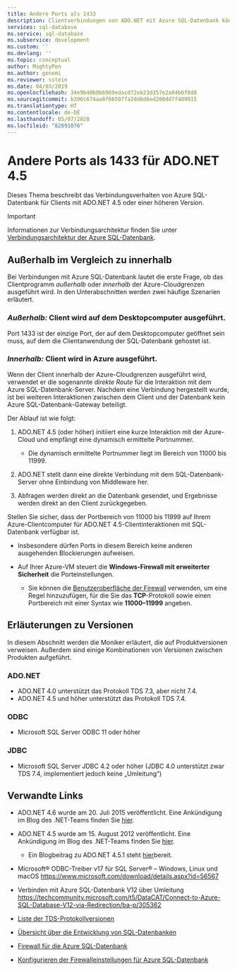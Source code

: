 ```yaml
---
title: Andere Ports als 1433
description: Clientverbindungen von ADO.NET mit Azure SQL-Datenbank können den Proxy umgehen und über andere Ports als Port 1433 direkt mit der Datenbank interagieren.
services: sql-database
ms.service: sql-database
ms.subservice: development
ms.custom: ''
ms.devlang: ''
ms.topic: conceptual
author: MightyPen
ms.author: genemi
ms.reviewer: sstein
ms.date: 04/03/2019
ms.openlocfilehash: 34e9b40b0b6989edacd72eb23d357e2a84b6f8d8
ms.sourcegitcommit: b396c674aa8f66597fa2dd6d6ed200dd7f409915
ms.translationtype: HT
ms.contentlocale: de-DE
ms.lasthandoff: 05/07/2020
ms.locfileid: "82891076"
---
```

# <a name="ports-beyond-1433-for-adonet-45"></a>Andere Ports als 1433 für ADO.NET 4.5

Dieses Thema beschreibt das Verbindungsverhalten von Azure SQL-Datenbank für Clients mit ADO.NET 4.5 oder einer höheren Version.

> [!IMPORTANT]
> Informationen zur Verbindungsarchitektur finden Sie unter [Verbindungsarchitektur der Azure SQL-Datenbank](sql-database-connectivity-architecture.md).
>

## <a name="outside-vs-inside"></a>Außerhalb im Vergleich zu innerhalb

Bei Verbindungen mit Azure SQL-Datenbank lautet die erste Frage, ob das Clientprogramm *außerhalb* oder *innerhalb* der Azure-Cloudgrenzen ausgeführt wird. In den Unterabschnitten werden zwei häufige Szenarien erläutert.

### <a name="outside-client-runs-on-your-desktop-computer"></a>*Außerhalb:* Client wird auf dem Desktopcomputer ausgeführt.

Port 1433 ist der einzige Port, der auf dem Desktopcomputer geöffnet sein muss, auf dem die Clientanwendung der SQL-Datenbank gehostet ist.

### <a name="inside-client-runs-on-azure"></a>*Innerhalb:* Client wird in Azure ausgeführt.

Wenn der Client innerhalb der Azure-Cloudgrenzen ausgeführt wird, verwendet er die sogenannte *direkte Route* für die Interaktion mit dem Azure SQL-Datenbank-Server. Nachdem eine Verbindung hergestellt wurde, ist bei weiteren Interaktionen zwischen dem Client und der Datenbank kein Azure SQL-Datenbank-Gateway beteiligt.

Der Ablauf ist wie folgt:

1. ADO.NET 4.5 (oder höher) initiiert eine kurze Interaktion mit der Azure-Cloud und empfängt eine dynamisch ermittelte Portnummer.

   * Die dynamisch ermittelte Portnummer liegt im Bereich von 11000 bis 11999.
2. ADO.NET stellt dann eine direkte Verbindung mit dem SQL-Datenbank-Server ohne Einbindung von Middleware her.
3. Abfragen werden direkt an die Datenbank gesendet, und Ergebnisse werden direkt an den Client zurückgegeben.

Stellen Sie sicher, dass der Portbereich von 11000 bis 11999 auf Ihrem Azure-Clientcomputer für ADO.NET 4.5-Clientinteraktionen mit SQL-Datenbank verfügbar ist.

* Insbesondere dürfen Ports in diesem Bereich keine anderen ausgehenden Blockierungen aufweisen.
* Auf Ihrer Azure-VM steuert die **Windows-Firewall mit erweiterter Sicherheit** die Porteinstellungen.
  
  * Sie können die [Benutzeroberfläche der Firewall](https://msdn.microsoft.com/library/cc646023.aspx) verwenden, um eine Regel hinzuzufügen, für die Sie das **TCP**-Protokoll sowie einen Portbereich mit einer Syntax wie **11000–11999** angeben.

## <a name="version-clarifications"></a>Erläuterungen zu Versionen

In diesem Abschnitt werden die Moniker erläutert, die auf Produktversionen verweisen. Außerdem sind einige Kombinationen von Versionen zwischen Produkten aufgeführt.

### <a name="adonet"></a>ADO.NET

* ADO.NET 4.0 unterstützt das Protokoll TDS 7.3, aber nicht 7.4.
* ADO.NET 4.5 und höher unterstützt das Protokoll TDS 7.4.

### <a name="odbc"></a>ODBC

* Microsoft SQL Server ODBC 11 oder höher

### <a name="jdbc"></a>JDBC

* Microsoft SQL Server JDBC 4.2 oder höher (JDBC 4.0 unterstützt zwar TDS 7.4, implementiert jedoch keine „Umleitung“)

## <a name="related-links"></a>Verwandte Links

* ADO.NET 4.6 wurde am 20. Juli 2015 veröffentlicht. Eine Ankündigung im Blog des .NET-Teams finden Sie [hier](https://devblogs.microsoft.com/dotnet/announcing-net-framework-4-6/).
* ADO.NET 4.5 wurde am 15. August 2012 veröffentlicht. Eine Ankündigung im Blog des .NET-Teams finden Sie [hier](https://devblogs.microsoft.com/dotnet/announcing-the-release-of-net-framework-4-5-rtm-product-and-source-code/).
  * Ein Blogbeitrag zu ADO.NET 4.5.1 steht [hier](https://devblogs.microsoft.com/dotnet/announcing-the-net-framework-4-5-1-preview/)bereit.

* Microsoft® ODBC-Treiber v17 für SQL Server® – Windows, Linux und macOS https://www.microsoft.com/download/details.aspx?id=56567

* Verbinden mit Azure SQL-Datenbank V12 über Umleitung https://techcommunity.microsoft.com/t5/DataCAT/Connect-to-Azure-SQL-Database-V12-via-Redirection/ba-p/305362

* [Liste der TDS-Protokollversionen](https://www.freetds.org/userguide/tdshistory.htm)
* [Übersicht über die Entwicklung von SQL-Datenbanken](sql-database-develop-overview.md)
* [Firewall für die Azure SQL-Datenbank](sql-database-firewall-configure.md)
* [Konfigurieren der Firewalleinstellungen für Azure SQL-Datenbank](sql-database-configure-firewall-settings.md)


